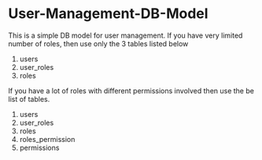 # User-Management-DB-Model

This is a simple DB model for user management.
If you have very limited number of roles, then use only the 3 tables listed below

1. users
2. user_roles
3. roles

If you have a lot of roles with different permissions involved then use the be list of tables.

1. users
2. user_roles
3. roles
4. roles_permission
5. permissions
